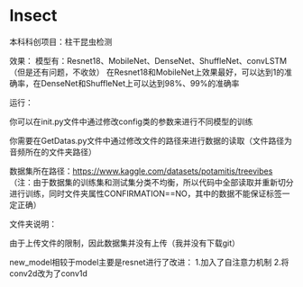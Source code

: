 # Insect
本科科创项目：柱干昆虫检测

效果：
  模型有：Resnet18、MobileNet、DenseNet、ShuffleNet、convLSTM（但是还有问题，不收敛）
  在Resnet18和MobileNet上效果最好，可以达到1的准确率，在DenseNet和ShuffleNet上可以达到98%、99%的准确率

运行：

  你可以在init.py文件中通过修改config类的参数来进行不同模型的训练

  你需要在GetDatas.py文件中通过修改文件的路径来进行数据的读取（文件路径为音频所在的文件夹路径）

  数据集所在路径：https://www.kaggle.com/datasets/potamitis/treevibes （注：由于数据集的训练集和测试集分类不均衡，所以代码中全部读取并重新切分进行训练，同时文件夹属性CONFIRMATION==NO，其中的数据不能保证标签一定正确）

文件夹说明：

  由于上传文件的限制，因此数据集并没有上传（我并没有下载git）

  new_model相较于model主要是resnet进行了改进：
    1.加入了自注意力机制
    2.将conv2d改为了conv1d
